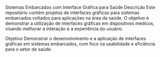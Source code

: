 Sistemas Embarcados com Interface Gráfica para Saúde
Descrição
Este repositório contém projetos de interfaces gráficas para sistemas embarcados voltados para aplicações na área da saúde. O objetivo é demonstrar a utilização de interfaces gráficas em dispositivos médicos, visando melhorar a interação e a experiência do usuário.

Objetivo
Demonstrar o desenvolvimento e a aplicação de interfaces gráficas em sistemas embarcados, com foco na usabilidade e eficiência para o setor de saúde.
